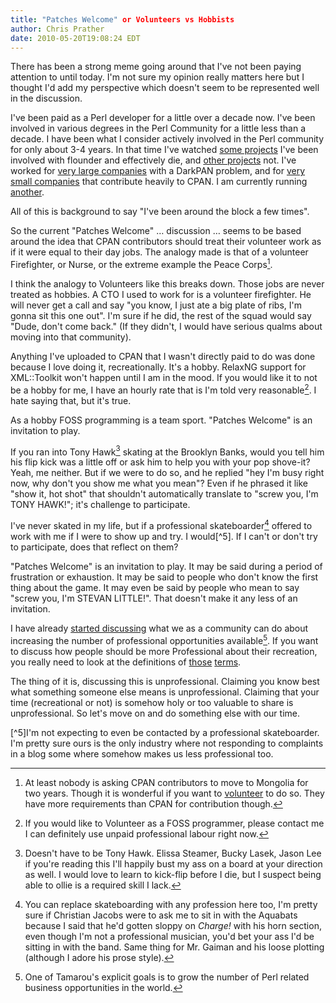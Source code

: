 ```yaml
---
title: "Patches Welcome" or Volunteers vs Hobbists
author: Chris Prather
date: 2010-05-20T19:08:24 EDT
---
```


There has been a strong meme going around that I've not been paying
attention to until today. I'm not sure my opinion really matters here
but I thought I'd add my perspective which doesn't seem to be
represented well in the discussion.

I've been paid as a Perl developer for a little over a decade now. I've
been involved in various degrees in the Perl Community for a little less
than a decade. I have been what I consider actively involved in the Perl
community for only about 3-4 years. In that time I've watched [some
projects][axkit] I've been involved with flounder and effectively die,
and [other projects][moose] not. I've worked for
[very large companies][reuters] with a DarkPAN problem, and for
[very small companies][ii] that contribute heavily to CPAN. I am currently
running [another][tamarou].

All of this is background to say "I've been around the block a few times".

So the current "Patches Welcome" … discussion … seems to be based around
the idea that CPAN contributors should treat their volunteer work as if
it were equal to their day jobs. The analogy made is that of a volunteer
Firefighter, or Nurse, or the extreme example the Peace Corps[^1].

I think the analogy to Volunteers like this breaks down. Those jobs are
never treated as hobbies. A CTO I used to work for is a volunteer
firefighter. He will never get a call and say "you know, I just ate a
big plate of ribs, I'm gonna sit this one out". I'm sure if he did, the
rest of the squad would say "Dude, don't come back." (If they didn't, I
would have serious qualms about moving into that community).

Anything I've uploaded to CPAN that I wasn't directly paid to do was
done because I love doing it, recreationally. It's a hobby. RelaxNG
support for XML::Toolkit won't happen until I am in the mood. If you
would like it to not be a hobby for me, I have an hourly rate that is
I'm told very reasonable[^2]. I hate saying that, but it's true.

As a hobby FOSS programming is a team sport. "Patches Welcome" is an
invitation to play.

If you ran into Tony Hawk[^3] skating at the Brooklyn Banks, would you tell
him his flip kick was a little off or ask him to help you with your pop
shove-it? Yeah, me neither. But if we were to do so, and he replied "hey
I'm busy right now, why don't you show me what you mean"? Even if he
phrased it like "show it, hot shot" that shouldn't automatically translate
to "screw you, I'm TONY HAWK!"; it's challenge to participate.

I've never skated in my life, but if a professional skateboarder[^4]
offered to work with me if I were to show up and try. I would[^5]. If I
can't or don't try to participate, does that reflect on them?

"Patches Welcome" is an invitation to play. It may be said during a
period of frustration or exhaustion. It may be said to people who don't
know the first thing about the game. It may even be said by people who
mean to say "screw you, I'm STEVAN LITTLE!". That doesn't
make it any less of an invitation.

I have already [started discussing][help] what we as a community can do
about increasing the number of professional opportunities available[^6].
If you want to discuss how people should be more Professional about
their recreation, you really need to look at the definitions of
[those][professional] [terms][recreation].

The thing of it is, discussing this is unprofessional. Claiming you know
best what something someone else means is unprofessional. Claiming that
your time (recreational or not) is somehow holy or too valuable to share is
unprofessional. So let's move on and do something else with our time.

[^1]: At least nobody is asking CPAN contributors to move to Mongolia
for two years. Though it is wonderful if you want to
[volunteer](http://www.peacecorps.gov) to do so. They have more
requirements than CPAN for contribution though.

[^2]: If you would like to Volunteer as a FOSS programmer, please
contact me I can definitely use unpaid professional labour right now.

[^3]: Doesn't have to be Tony Hawk. Elissa Steamer, Bucky Lasek, Jason
Lee if you're reading this I'll happily bust my ass on a board at your
direction as well. I would love to learn to kick-flip before I die, but
I suspect being able to ollie is a required skill I lack.

[^4]: You can replace skateboarding with any profession here too, I'm
pretty sure if Christian Jacobs were to ask me to sit in with the
Aquabats because I said that he'd gotten sloppy on _Charge!_ with his
horn section, even though I'm not a professional musician, you'd bet
your ass I'd be sitting in with the band. Same thing for Mr. Gaiman and
his loose plotting (although I adore his prose style).

[^5]I'm not expecting to even be contacted by a professional
skateboarder. I'm pretty sure ours is the only industry where not
responding to complaints in a blog some where somehow makes us less
professional too.

[^6]: One of Tamarou's explicit goals is to grow the number of Perl
related business opportunities in the world.


[axkit]: http://axkit.org/
[moose]: http://moose.perl.org
[reuters]: http://reuters.com
[ii]: http://iinteractive.com
[tamarou]: http://tamarou.com
[help]: http://chris.prather.org/with-a-little-help-from-my-friends.md.html
[professional]: http://www.google.com/search?aq=f&sourceid=chrome&ie=UTF-8&q=define:+professional
[recreation]: http://www.google.com/search?hl=en&safe=off&q=define:+recreation&btnG=Search
